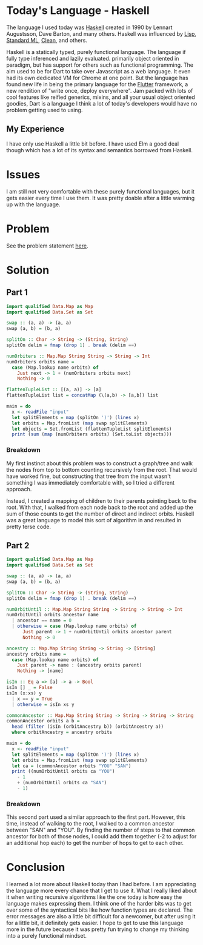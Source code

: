 # Today's Language - Haskell

The language I used today was [Haskell](https://www.haskell.org/) created in
1990 by Lennart Augustsson, Dave Barton, and many others. Haskell was influenced
by [Lisp](https://en.wikipedia.org/wiki/Lisp_(programming_language)),
[Standard ML](https://en.wikipedia.org/wiki/Standard_ML),
[Clean](https://en.wikipedia.org/wiki/Clean_(programming_language)), and others.

Haskell is a statically typed, purely functional language. The language if
fully type inferenced and lazily evaluated.
primarily object oriented in paradigm, but has support for others such as
functional programming. The aim used to be for Dart to take over Javascript as
a web language. It even had its own dedicated VM for Chrome at one point.
But the language has found new life in being the primary language for the
[Flutter](https://flutter.dev/) framework, a new rendition of "write once,
deploy everywhere". Jam packed with lots of cool features like reified generics,
mixins, and all your usual object oriented goodies, Dart is a language I think
a lot of today's developers would have no problem getting used to using.

## My Experience

I have only use Haskell a little bit before. I have used Elm a good deal though
which has a lot of its syntax and semantics borrowed from Haskell.

# Issues

I am still not very comfortable with these purely functional languages, but it
gets easier every time I use them. It was pretty doable after a little warming
up with the language.

# Problem

See the problem statement [here](https://adventofcode.com/2019/day/6).

# Solution

## Part 1

```haskell
import qualified Data.Map as Map
import qualified Data.Set as Set

swap :: (a, a) -> (a, a)
swap (a, b) = (b, a)

splitOn :: Char -> String -> (String, String)
splitOn delim = fmap (drop 1) . break (delim ==)

numOrbiters :: Map.Map String String -> String -> Int
numOrbiters orbits name =
  case (Map.lookup name orbits) of
    Just next -> 1 + (numOrbiters orbits next)
    Nothing -> 0

flattenTupleList :: [(a, a)] -> [a]
flattenTupleList list = concatMap (\(a,b) -> [a,b]) list

main = do
  x <- readFile "input"
  let splitElements = map (splitOn ')') (lines x)
  let orbits = Map.fromList (map swap splitElements)
  let objects = Set.fromList (flattenTupleList splitElements)
  print (sum (map (numOrbiters orbits) (Set.toList objects)))
```

### Breakdown

My first instinct about this problem was to construct a graph/tree and walk the
nodes from top to bottom counting recursively from the root. That would have
worked fine, but constructing that tree from the input wasn't something I was
immediately comfortable with, so I tried a different approach.

Instead, I created a mapping of children to their parents pointing back to the
root. With that, I walked from each node back to the root and added up the sum
of those counts to get the number of direct and indirect orbits. Haskell was a
great language to model this sort of algorithm in and resulted in pretty terse
code.

## Part 2

```haskell
import qualified Data.Map as Map
import qualified Data.Set as Set

swap :: (a, a) -> (a, a)
swap (a, b) = (b, a)

splitOn :: Char -> String -> (String, String)
splitOn delim = fmap (drop 1) . break (delim ==)

numOrbitUntil :: Map.Map String String -> String -> String -> Int
numOrbitUntil orbits ancestor name
  | ancestor == name = 0
  | otherwise = case (Map.lookup name orbits) of
      Just parent -> 1 + numOrbitUntil orbits ancestor parent
      Nothing -> 0

ancestry :: Map.Map String String -> String -> [String]
ancestry orbits name =
  case (Map.lookup name orbits) of
    Just parent -> name : (ancestry orbits parent)
    Nothing -> [name]

isIn :: Eq a => [a] -> a -> Bool
isIn [] _ = False
isIn (x:xs) y
  | x == y = True
  | otherwise = isIn xs y

commonAncestor :: Map.Map String String -> String -> String -> String
commonAncestor orbits a b =
  head (filter (isIn (orbitAncestry b)) (orbitAncestry a))
  where orbitAncestry = ancestry orbits

main = do
  x <- readFile "input"
  let splitElements = map (splitOn ')') (lines x)
  let orbits = Map.fromList (map swap splitElements)
  let ca = (commonAncestor orbits "YOU" "SAN")
  print ((numOrbitUntil orbits ca "YOU")
    - 1
    + (numOrbitUntil orbits ca "SAN")
    - 1)
```

### Breakdown

This second part used a similar approach to the first part. However, this time,
instead of walking to the root, I walked to a common ancestor between "SAN" and
"YOU". By finding the number of steps to that common ancestor for both of those
nodes, I could add them together (-2 to adjust for an additional hop each) to
get the number of hops to get to each other.

# Conclusion

I learned a lot more about Haskell today than I had before. I am appreciating
the language more every chance that I get to use it. What I really liked about
it when writing recursive algorithms like the one today is how easy the language
makes expressing them. I think one of the harder bits was to get over some of
the syntactical bits like how function types are declared. The error messages
are also a little bit difficult for a newcomer, but after using it for a little
bit, it definitely gets easier. I hope to get to use this language more in the
future because it was pretty fun trying to change my thinking into a purely
functional mindset.
